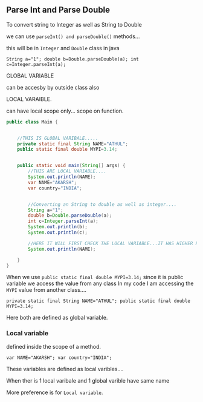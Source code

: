 ## Parse Int and Parse Double

To convert string to Integer as well as String to Double 


we can use `parseInt() and parseDouble()` methods...

this will be in `Integer` and `Double` class in java


`
String a="1";
double b=Double.parseDouble(a);
int c=Integer.parseInt(a);
`


GLOBAL VARIABLE

can be accesby by outside class also


LOCAL VARAIBLE.

can have local scope only...
scope on function.

```java
public class Main {


    //THIS IS GLOBAL VARIBALE.....
    private static final String NAME="ATHUL";
    public static final double MYPI=3.14;


    public static void main(String[] args) {
        //THIS ARE LOCAL VARIABLE....
        System.out.println(NAME);
        var NAME="AKARSH";
        var country="INDIA";


        //Converting an String to double as well as integer....
        String a="1";
        double b=Double.parseDouble(a);
        int c=Integer.parseInt(a);
        System.out.println(b);
        System.out.println(c);

        //HERE IT WILL FIRST CHECK THE LOCAL VARIABLE...IT HAS HIGHER PREFERENCE.
        System.out.println(NAME);

    }
}
```

When we use `public static final double MYPI=3.14;` since it is public variable 
we access the value from any class 
In  my code I am accessing the `MYPI` value from another class....

`private static final String NAME="ATHUL";
public static final double MYPI=3.14;`

Here both are defined as global variable.



### Local variable 
defined inside the scope of a method.

``var NAME="AKARSH";
var country="INDIA";``

These variables are defined as local varibles....

When ther is 1 local varibale and 1 global varible have same name 

More preference is for `Local variable`.